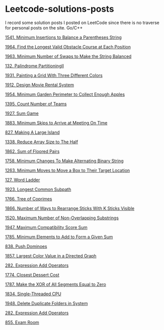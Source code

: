 # Leetcode-solutions-posts
I record some solution posts I posted on LeetCode since there is no traverse for personal posts on the site.
Go/C++

[1541. Minimum Insertions to Balance a Parentheses String](https://leetcode.com/problems/minimum-insertions-to-balance-a-parentheses-string/discuss/1393498/C%2B%2B-O(n)timeandO(1)space)

[1964. Find the Longest Valid Obstacle Course at Each Position](https://leetcode.com/problems/find-the-longest-valid-obstacle-course-at-each-position/discuss/1390398/c-lis-clean-concise)

[1963. Minimum Number of Swaps to Make the String Balanced](https://leetcode.com/problems/minimum-number-of-swaps-to-make-the-string-balanced/discuss/1390434/c-math-clean-concise-no-stack-ono1)

[132. Palindrome PartitioningII](https://leetcode.com/problems/palindrome-partitioning-ii/discuss/1388676/C%2B%2B-intuitive-solution-expand-around-the-center-%2B-DP-O(n2))

[1931. Painting a Grid With Three Different Colors](https://leetcode.com/problems/painting-a-grid-with-three-different-colors/discuss/1333442/c-precompute-valid-pairsdp-beats-100-32ms67mb)

[1912. Design Movie Rental System](https://leetcode.com/problems/design-movie-rental-system/discuss/1300431/c-beats-100-timememory-cleaneasy)

[1954. Minimum Garden Perimeter to Collect Enough Apples](https://leetcode.com/problems/minimum-garden-perimeter-to-collect-enough-apples/discuss/1375422/golang-precomputebinary-search)

[1395. Count Number of Teams](https://leetcode.com/problems/count-number-of-teams/discuss/1381836/C%2B%2B-DP%2Bbinary-indexed-tree-O(nlogn))

[1927. Sum Game](https://leetcode.com/problems/sum-game/discuss/1329006/c-greedy)

[1883. Minimum Skips to Arrive at Meeting On Time](https://leetcode.com/problems/minimum-skips-to-arrive-at-meeting-on-time/discuss/1240727/c-1d-dp-with-bottom-up-beats-100-36ms85mb-cleanconcise)

[827. Making A Large Island](https://leetcode.com/problems/making-a-large-island/discuss/1377605/c-make-union-find-o1-total-omn)

[1338. Reduce Array Size to The Half](https://leetcode.com/problems/reduce-array-size-to-the-half/discuss/1320143/c-beats100-on-68ms)

[1862. Sum of Floored Pairs](https://leetcode.com/problems/sum-of-floored-pairs/discuss/1210067/binary-search-with-explanation)

[1758. Minimum Changes To Make Alternating Binary String](https://leetcode.com/problems/minimum-changes-to-make-alternating-binary-string/discuss/1091694/dp-greedy-solutions-time-on-space-o1-clean-and-concise)

[1263. Minimum Moves to Move a Box to Their Target Location](https://leetcode.com/problems/minimum-moves-to-move-a-box-to-their-target-location/discuss/1128447/Using-two-BFS%3A-beats-100-clean-and-easy-to-understand-with-explanation)

[127. Word Ladder](https://leetcode.com/problems/word-ladder/discuss/1384291/c-build-the-graph-with-indexes-and-do-bidirectional-bfs)

[1923. Longest Common Subpath](https://leetcode.com/problems/longest-common-subpath/discuss/1314738/a-naive-but-slow-solution)

[1766. Tree of Coprimes](https://leetcode.com/problems/tree-of-coprimes/discuss/1110477/dfs-using-depth-precompute-coprime-on)

[1866. Number of Ways to Rearrange Sticks With K Sticks Visible](https://leetcode.com/problems/number-of-ways-to-rearrange-sticks-with-k-sticks-visible/discuss/1211305/dp-clean-and-concise-with-explanation)

[1520. Maximum Number of Non-Overlapping Substrings](https://leetcode.com/problems/maximum-number-of-non-overlapping-substrings/discuss/1365104/c-recursion-dp-on)

[1947. Maximum Compatibility Score Sum](https://leetcode.com/problems/maximum-compatibility-score-sum/discuss/1360987/c-dpbitmask)

[1785. Minimum Elements to Add to Form a Given Sum](https://leetcode.com/problems/minimum-elements-to-add-to-form-a-given-sum/discuss/1097449/go-3-lines)

[838. Push Dominoes](https://leetcode.com/problems/push-dominoes/discuss/1353965/c-tow-pointers-ono1-clean)

[1857. Largest Color Value in a Directed Graph](https://leetcode.com/problems/largest-color-value-in-a-directed-graph/discuss/1198830/dfs-dp-easy-to-understand)

[282. Expression Add Operators](https://leetcode.com/problems/expression-add-operators/discuss/1238289/C%2B%2B-clean-and-concise-beats-98.28)

[1774. Closest Dessert Cost](https://leetcode.com/problems/closest-dessert-cost/discuss/1093264/go-beats-1004ms2mb-optimized-with-sorting-and-pruning-input-arrays)

[1787. Make the XOR of All Segments Equal to Zero](https://leetcode.com/problems/make-the-xor-of-all-segments-equal-to-zero/discuss/1097899/bottom-up-1d-dp-o10241024k-time-o1024-space-clean-with-detailed-explanation)

[1834. Single-Threaded CPU](https://leetcode.com/problems/single-threaded-cpu/discuss/1164062/use-priority-queue-as-given-principles-with-explanation)

[1948. Delete Duplicate Folders in System](https://leetcode.com/problems/delete-duplicate-folders-in-system/discuss/1360980/c-straight-forward-triehashmap)

[282. Expression Add Operators](https://leetcode.com/problems/expression-add-operators/discuss/1238293/Golang-beats-100-8ms)

[855. Exam Room](https://leetcode.com/problems/exam-room/discuss/1196481/C%2B%2B-treeset%2Bpriority_queue-beats-100)

[]()

[]()

[]()

